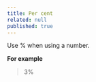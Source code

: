 ```yaml
---
title: Per cent
related: null
published: true
---
```


Use % when using a number.

**For example**

> 3%

